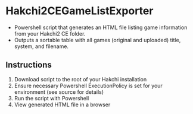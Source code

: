 # Hakchi2CEGameListExporter
* Powershell script that generates an HTML file listing game information from your Hakchi2 CE folder.
* Outputs a sortable table with all games (original and uploaded) title, system, and filename.

## Instructions
1. Download script to the root of your Hakchi installation
2. Ensure necessary Powershell ExecutionPolicy is set for your environment (see source for details)
3. Run the script with Powershell
4. View generated HTML file in a browser

